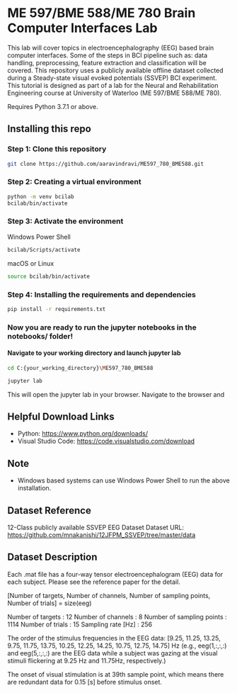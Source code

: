 # ME 597/BME 588/ME 780 Brain Computer Interfaces Lab

This lab will cover topics in electroencephalography (EEG) based brain computer interfaces. Some of the steps in BCI pipeline such as: data handling, preprocessing, feature extraction and classification will be covered. This repository uses a publicly available offline dataset collected during a Steady-state visual evoked potentials (SSVEP) BCI experiment. This tutorial is designed as part of a lab for the Neural and Rehabilitation Engineering course at University of Waterloo (ME 597/BME 588/ME 780).

Requires Python 3.7.1 or above.

## Installing this repo

### Step 1: Clone this repository

```bash
git clone https://github.com/aaravindravi/ME597_780_BME588.git
```

### Step 2: Creating a virtual environment

```bash
python -m venv bcilab
bcilab/bin/activate
```

### Step 3: Activate the environment
Windows Power Shell
```bash
bcilab/Scripts/activate
```
macOS or Linux
```bash
source bcilab/bin/activate
```

### Step 4: Installing the requirements and dependencies

```bash
pip install -r requirements.txt
```

### Now you are ready to run the jupyter notebooks in the notebooks/ folder!
#### Navigate to your working directory and launch jupyter lab
```bash
cd C:{your_working_directory}\ME597_780_BME588
```
```bash
jupyter lab
```
This will open the jupyter lab in your browser. Navigate to the browser and 
## Helpful Download Links
- Python: https://www.python.org/downloads/
- Visual Studio Code: https://code.visualstudio.com/download

## Note
- Windows based systems can use Windows Power Shell to run the above installation.

## Dataset Reference
12-Class publicly available SSVEP EEG Dataset
Dataset URL: https://github.com/mnakanishi/12JFPM_SSVEP/tree/master/data

## Dataset Description

Each .mat file has a four-way tensor electroencephalogram (EEG) data for each subject.
Please see the reference paper for the detail.

[Number of targets, Number of channels, Number of sampling points, Number of trials] = size(eeg)

Number of targets : 12
Number of channels : 8
Number of sampling points : 1114
Number of trials : 15
Sampling rate [Hz] : 256

The order of the stimulus frequencies in the EEG data:
[9.25, 11.25, 13.25, 9.75, 11.75, 13.75, 10.25, 12.25, 14.25, 10.75, 12.75, 14.75] Hz
(e.g., eeg(1,:,:,:) and eeg(5,:,:,:) are the EEG data while a subject was gazing at the visual stimuli flickering at 9.25 Hz and 11.75Hz, respectively.)

The onset of visual stimulation is at 39th sample point, which means there are redundant data for 0.15 [s] before stimulus onset.